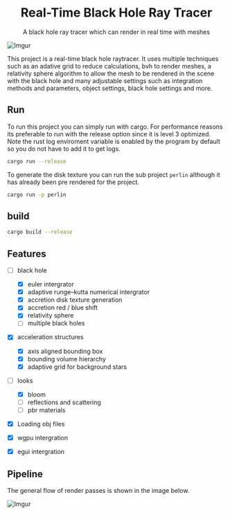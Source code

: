 <h1 align="center">
    Real-Time Black Hole Ray Tracer
</h1>

<p align="center">
    A black hole ray tracer which can render in real time with meshes
</p>

![Imgur](https://i.imgur.com/U06JA9w.jpeg)

This project is a real-time black hole raytracer. It uses multiple techniques such as an adative grid to reduce calculations, bvh to render meshes, a relativity sphere algorithm to allow the mesh to be rendered in the scene with the black hole and many adjustable settings such as integration methods and parameters, object settings, black hole settings and more.

## Run
To run this project you can simply run with cargo. For performance reasons its preferable to run with the release option since it is level 3 optimized. Note the rust log enviroment variable is enabled by the program by default so you do not have to add it to get logs.
```sh
cargo run --release
```

To generate the disk texture you can run the sub project `perlin` although it has already been pre rendered for the project.
```sh
cargo run -p perlin
```

## build
```sh
cargo build --release
```

## Features
- [ ] black hole
    - [x] euler intergrator
    - [x] adaptive runge–kutta numerical intergrator
    - [x] accretion disk texture generation
    - [x] accretion red / blue shift
    - [x] relativity sphere
    - [ ] multiple black holes 
- [x] acceleration structures
    - [x] axis aligned bounding box
    - [x] bounding volume hierarchy
    - [x] adaptive grid for background stars
- [ ] looks
    - [x] bloom
    - [ ] reflections and scattering
    - [ ] pbr materials
- [x] Loading obj files
- [x] wgpu intergration
- [x] egui intergration


## Pipeline
The general flow of render passes is shown in the image below.

![Imgur](https://i.imgur.com/JxbeT6H.png)
